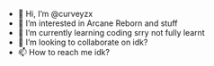 - 👋 Hi, I’m @curveyzx
- 👀 I’m interested in Arcane Reborn and stuff
- 🌱 I’m currently learning coding srry not fully learnt
- 💞️ I’m looking to collaborate on idk?
- 📫 How to reach me idk?

<!---
curveyzx/curveyzx is a ✨ special ✨ repository because its `README.md` (this file) appears on your GitHub profile.
You can click the Preview link to take a look at your changes.
--->
